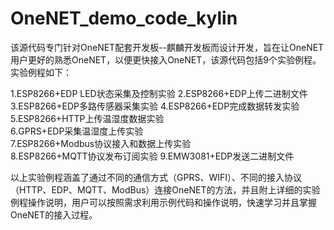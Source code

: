 # OneNET_demo_code_kylin
  该源代码专门针对OneNET配套开发板--麒麟开发板而设计开发，旨在让OneNET用户更好的熟悉OneNET，以便更快接入OneNET，该源代码包括9个实验例程。实验例程如下：

 1.ESP8266+EDP LED状态采集及控制实验	
 2.ESP8266+EDP上传二进制文件	
 3.ESP8266+EDP多路传感器采集实验	
 4.ESP8266+EDP完成数据转发实验	
 5.ESP8266+HTTP上传温湿度数据实验	
 6.GPRS+EDP采集温湿度上传实验	
 7.ESP8266+Modbus协议接入和数据上传实验	
 8.ESP8266+MQTT协议发布订阅实验	
 9.EMW3081+EDP发送二进制文件	
 
 以上实验例程涵盖了通过不同的通信方式（GPRS、WIFI）、不同的接入协议（HTTP、EDP、MQTT、ModBus）连接OneNET的方法，并且附上详细的实验例程操作说明，用户可以按照需求利用示例代码和操作说明，快速学习并且掌握OneNET的接入过程。



